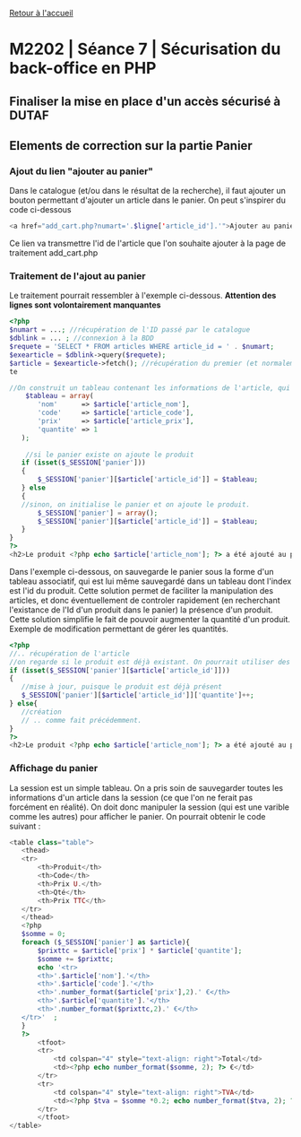 [Retour à l'accueil](README.md)

# M2202 | Séance 7 | Sécurisation du back-office en PHP

## Finaliser la mise en place d'un accès sécurisé à DUTAF

## Elements de correction sur la partie Panier
 
### Ajout du lien "ajouter au panier"

Dans le catalogue (et/ou dans le résultat de la recherche), il faut ajouter un bouton permettant d'ajouter un article dans le panier. On peut s'inspirer du code ci-dessous

 ```php
<a href="add_cart.php?numart='.$ligne['article_id'].'">Ajouter au panier</a>
```

 Ce lien va transmettre l'id de l'article que l'on souhaite ajouter à la page de traitement add_cart.php
 
 ### Traitement de l'ajout au panier
 
 Le traitement pourrait ressembler à l'exemple ci-dessous. **Attention des lignes sont volontairement manquantes**
 
 ```php
<?php
$numart = ...; //récupération de l'ID passé par le catalogue
$dblink = ... ; //connexion à la BDD
 $requete = 'SELECT * FROM articles WHERE article_id = ' . $numart;
 $exearticle = $dblink->query($requete);
$article = $exearticle->fetch(); //récupération du premier (et normalement unique) article retourné par la requê
te

 //On construit un tableau contenant les informations de l'article, qui seront sauvegardées dans le panier
     $tableau = array(
        'nom'      => $article['article_nom'],
        'code'     => $article['article_code'],
        'prix'     => $article['article_prix'],
        'quantite' => 1
    );
    
     //si le panier existe on ajoute le produit
    if (isset($_SESSION['panier']))
    {
        $_SESSION['panier'][$article['article_id']] = $tableau;
    } else
    {
    //sinon, on initialise le panier et on ajoute le produit.
        $_SESSION['panier'] = array();
        $_SESSION['panier'][$article['article_id']] = $tableau;
    }
}
?>
<h2>Le produit <?php echo $article['article_nom']; ?> a été ajouté au panier.</h2>
```

Dans l'exemple ci-dessous, on sauvegarde le panier sous la forme d'un tableau associatif, qui est lui même sauvegardé dans un tableau dont l'index est l'id du produit. Cette solution permet de faciliter la manipulation des articles, et donc éventuellement de controler rapidement (en recherchant l'existance de l'Id d'un produit dans le panier) la présence d'un produit. Cette solution simplifie le fait de pouvoir augmenter la quantité d'un produit.
 Exemple de modification permettant de gérer les quantités.
 
 ```php
 <?php
//.. récupération de l'article
 //on regarde si le produit est déjà existant. On pourrait utiliser des fonctions pour manipiler des tableaux en PHP également
if (isset($_SESSION['panier'][$article['article_id']]))
{
    //mise à jour, puisque le produit est déjà présent
    $_SESSION['panier'][$article['article_id']]['quantite']++;
} else{
    //création
    // .. comme fait précédemment.
}
?>
<h2>Le produit <?php echo $article['article_nom']; ?> a été ajouté au panier.</h2>
```

 ### Affichage du panier
 La session est un simple tableau. On a pris soin de sauvegarder toutes les informations d'un article dans la session (ce que l'on ne ferait pas forcément en réalité). On doit donc manipuler la session (qui est une varible comme les autres) pour afficher le panier.
 On pourrait obtenir le code suivant :
 ```php
<table class="table">
    <thead>
    <tr>
        <th>Produit</th>
        <th>Code</th>
        <th>Prix U.</th>
        <th>Qté</th>
        <th>Prix TTC</th>
    </tr>
    </thead>
    <?php
    $somme = 0;
    foreach ($_SESSION['panier'] as $article){
        $prixttc = $article['prix'] * $article['quantite'];
        $somme += $prixttc;
        echo '<tr>
        <th>'.$article['nom'].'</th>
        <th>'.$article['code'].'</th>
        <th>'.number_format($article['prix'],2).' €</th>
        <th>'.$article['quantite'].'</th>
        <th>'.number_format($prixttc,2).' €</th>
    </tr>'  ;
    }
    ?>
        <tfoot>
        <tr>
            <td colspan="4" style="text-align: right">Total</td>
            <td><?php echo number_format($somme, 2); ?> €</td>
        </tr>
        <tr>
            <td colspan="4" style="text-align: right">TVA</td>
            <td><?php $tva = $somme *0.2; echo number_format($tva, 2); ?> €</td>
        </tr>
        </tfoot>
</table>
```
